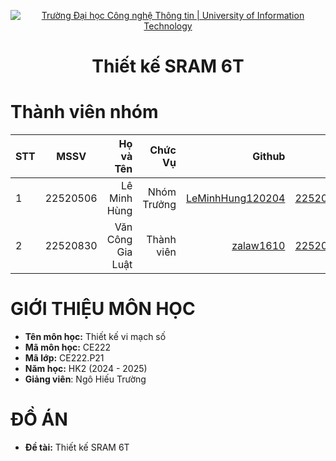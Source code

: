 <!-- Banner -->
<p align="center">
  <a href="https://www.uit.edu.vn/" title="Trường Đại học Công nghệ Thông tin" style="border: none;">
    <img src="https://i.imgur.com/WmMnSRt.png" alt="Trường Đại học Công nghệ Thông tin | University of Information Technology">
  </a>
</p>

<h1 align="center"><b>Thiết kế SRAM 6T </b></h1>

# Thành viên nhóm
| STT    | MSSV          | Họ và Tên              |Chức Vụ    | Github                                                  | Email                   |
| ------ |:-------------:| ----------------------:|----------:|--------------------------------------------------------:|-------------------------:
| 1      | 22520506      | Lê Minh Hùng        |Nhóm Trưởng |[LeMinhHung120204](https://github.com/LeMinhHung120204)            |22520506@gm.uit.edu.vn   |
| 2      | 22520830      | Văn Công Gia Luật        |Thành viên |[zalaw1610](https://github.com/zalaw1610)|22520830@gm.uit.edu.vn   |

# GIỚI THIỆU MÔN HỌC
* **Tên môn học:** Thiết kế vi mạch số
* **Mã môn học:** CE222
* **Mã lớp:** CE222.P21
* **Năm học:** HK2 (2024 - 2025)
* **Giảng viên**: Ngô Hiếu Trường

# ĐỒ ÁN
* **Đề tài:** Thiết kế SRAM 6T